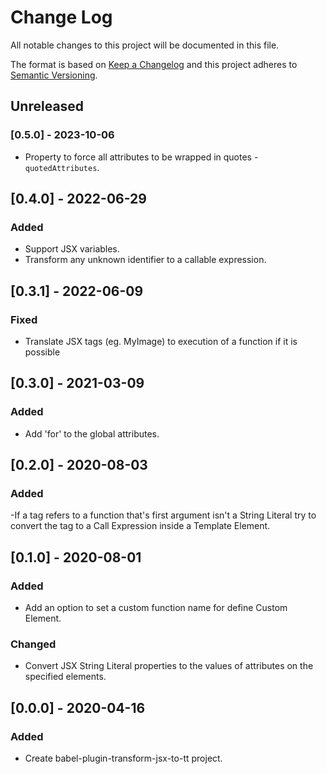 # Change Log

All notable changes to this project will be documented in this file.

The format is based on [Keep a Changelog](http://keepachangelog.com/)
and this project adheres to [Semantic Versioning](http://semver.org/).

<!-- ## [X.Y.Z] - YYYY-MM-DD -->

<!-- ### Added -->
<!-- ### Changed -->
<!-- ### Deprecated -->
<!-- ### Removed -->
<!-- ### Fixed -->
<!-- ### Security -->

<!-- ## Unreleased -->

## Unreleased

### [0.5.0] - 2023-10-06
- Property to force all attributes to be wrapped in quotes - `quotedAttributes`.

## [0.4.0] - 2022-06-29

### Added
- Support JSX variables.
- Transform any unknown identifier to a callable expression.


## [0.3.1] - 2022-06-09

### Fixed
- Translate JSX tags (eg. MyImage) to execution of a function if it is possible

## [0.3.0] - 2021-03-09

### Added
- Add 'for' to the global attributes.


## [0.2.0] - 2020-08-03

### Added
-If a tag refers to a function that's first argument isn't a String Literal try to convert the tag to a Call Expression inside a Template Element.

## [0.1.0] - 2020-08-01

### Added
- Add an option to set a custom function name for define Custom Element.
### Changed
- Convert JSX String Literal properties to the values of attributes on the specified elements.


## [0.0.0] - 2020-04-16

### Added
- Create babel-plugin-transform-jsx-to-tt project.
